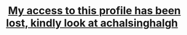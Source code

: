 <h1 align='center'>
<a href="https://www.github.com/achalsinghalgh/">My access to this profile has been lost, kindly look at achalsinghalgh</a>&nbsp;&nbsp;
</h1>
